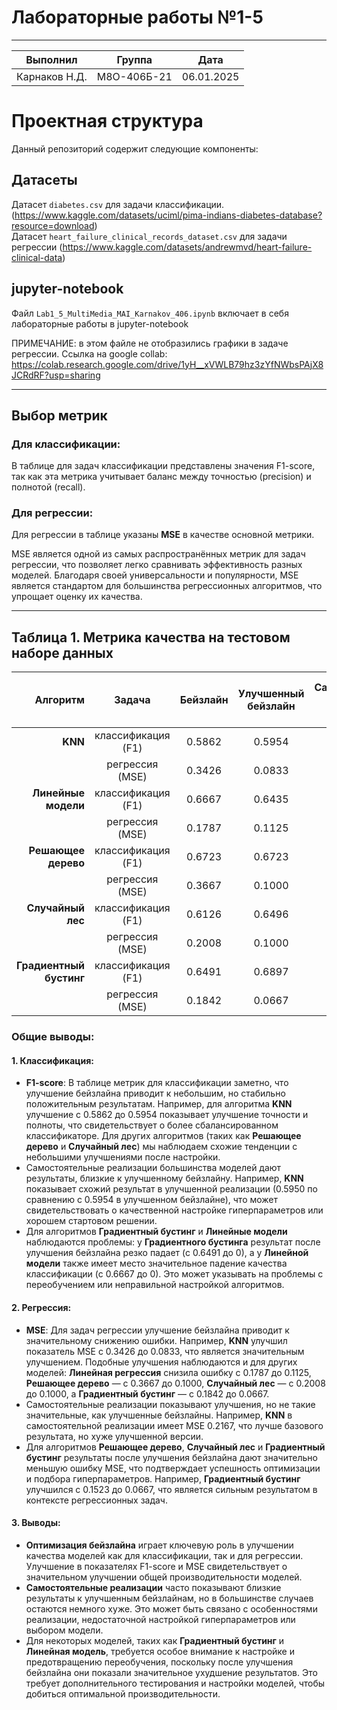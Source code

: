 # Лабораторные работы №1-5

------------------------------------------------
|  Выполнил    |    Группа       | Дата        |
|--------------|-----------------|-------------|
| Карнаков Н.Д.|    М8О-406Б-21  |   06.01.2025|

# Проектная структура

Данный репозиторий содержит следующие компоненты:

## Датасеты
Датасет `diabetes.csv` для задачи классификации. (https://www.kaggle.com/datasets/uciml/pima-indians-diabetes-database?resource=download)  
Датасет `heart_failure_clinical_records_dataset.csv` для задачи регрессии (https://www.kaggle.com/datasets/andrewmvd/heart-failure-clinical-data)  

## jupyter-notebook
Файл `Lab1_5_MultiMedia_MAI_Karnakov_406.ipynb` включает в себя лабораторные работы в jupyter-notebook

ПРИМЕЧАНИЕ: в этом файле не отобразились графики в задаче регрессии. Ссылка на google collab: https://colab.research.google.com/drive/1yH__xVWLB79hz3zYfNWbsPAjX8JCRdRF?usp=sharing

---

## Выбор метрик

### Для классификации:
В таблице для задач классификации представлены значения F1-score, так как эта метрика учитывает баланс между точностью (precision) и полнотой (recall).

### Для регрессии:
Для регрессии в таблице указаны **MSE** в качестве основной метрики.

MSE является одной из самых распространённых метрик для задач регрессии, что позволяет легко сравнивать эффективность разных моделей. Благодаря своей универсальности и популярности, MSE является стандартом для большинства регрессионных алгоритмов, что упрощает оценку их качества.

---

## Таблица 1. Метрика качества на тестовом наборе данных

| Алгоритм           | Задача           | Бейзлайн     | Улучшенный бейзлайн | Самостоятельная реализация алгоритма | Улучшенная Самостоятельная реализация алгоритма |
|---------------------:|:------------------:|:----------------:|:---------------------:|:---------------------------------------:|:---------------|
| **KNN**            | классификация (F1)   |      0.5862          |   0.5954                 |        0.5645               |     0.5950     |
|                     | регрессия     (MSE)   |          0.3426       |       0.0833              |           0.2167                            |      0.0833          |
| **Линейные модели** | классификация  (F1)   |        0.6667        |     0.6435               |          0.000                             |    0.6610      |
|                     | регрессия     (MSE)    |      0.1787          |         0.1125            |           0.1794                            |    0.1125    |
| **Решающее дерево** | классификация  (F1)   |         0.6723       |       0.6723             |         0.4601                              |   0.6500    |
|                     | регрессия    (MSE)     |       0.3667         |       0.1000              |           0.2379                            |     0.1689   |
| **Случайный лес**   | классификация   (F1)  |         0.6126        |        0.6496             |               0.6666                        |   0.6434     |
|                     | регрессия   (MSE)      |        0.2008        |         0.1000            |             0.1694                          |    0.1005       |
| **Градиентный бустинг** | классификация (F1) |     0.6491           |          0.6897            |           0.000                            |      0.000  |
|                     | регрессия   (MSE)      |        0.1842        |       0.0667              |           0.1523                            |      0.1043       |
### Общие выводы:

#### 1. Классификация:
- **F1-score**: В таблице метрик для классификации заметно, что улучшение бейзлайна приводит к небольшим, но стабильно положительным результатам. Например, для алгоритма **KNN** улучшение с 0.5862 до 0.5954 показывает улучшение точности и полноты, что свидетельствует о более сбалансированном классификаторе. Для других алгоритмов (таких как **Решающее дерево** и **Случайный лес**) мы наблюдаем схожие тенденции с небольшими улучшениями после настройки.
- Самостоятельные реализации большинства моделей дают результаты, близкие к улучшенному бейзлайну. Например, **KNN** показывает схожий результат в улучшенной реализации (0.5950 по сравнению с 0.5954 в улучшенном бейзлайне), что может свидетельствовать о качественной настройке гиперпараметров или хорошем стартовом решении.
- Для алгоритмов **Градиентный бустинг** и **Линейные модели** наблюдаются проблемы: у **Градиентного бустинга** результат после улучшения бейзлайна резко падает (с 0.6491 до 0), а у **Линейной модели** также имеет место значительное падение качества классификации (с 0.6667 до 0). Это может указывать на проблемы с переобучением или неправильной настройкой алгоритмов.

#### 2. Регрессия:
- **MSE**: Для задач регрессии улучшение бейзлайна приводит к значительному снижению ошибки. Например, **KNN** улучшил показатель MSE с 0.3426 до 0.0833, что является значительным улучшением. Подобные улучшения наблюдаются и для других моделей: **Линейная регрессия** снизила ошибку с 0.1787 до 0.1125, **Решающее дерево** — с 0.3667 до 0.1000, **Случайный лес** — с 0.2008 до 0.1000, а **Градиентный бустинг** — с 0.1842 до 0.0667.
- Самостоятельные реализации показывают улучшения, но не такие значительные, как улучшенные бейзлайны. Например, **KNN** в самостоятельной реализации имеет MSE 0.2167, что лучше базового результата, но хуже улучшенной версии.
- Для алгоритмов **Решающее дерево**, **Случайный лес** и **Градиентный бустинг** результаты после улучшения бейзлайна дают значительно меньшую ошибку MSE, что подтверждает успешность оптимизации и подбора гиперпараметров. Например, **Градиентный бустинг** улучшился с 0.1523 до 0.0667, что является сильным результатом в контексте регрессионных задач.

#### 3. Выводы:
- **Оптимизация бейзлайна** играет ключевую роль в улучшении качества моделей как для классификации, так и для регрессии. Улучшение в показателях F1-score и MSE свидетельствует о значительном улучшении общей производительности моделей.
- **Самостоятельные реализации** часто показывают близкие результаты к улучшенным бейзлайнам, но в большинстве случаев остаются немного хуже. Это может быть связано с особенностями реализации, недостаточной настройкой гиперпараметров или выбором модели.
- Для некоторых моделей, таких как **Градиентный бустинг** и **Линейная модель**, требуется особое внимание к настройке и предотвращению переобучения, поскольку после улучшения бейзлайна они показали значительное ухудшение результатов. Это требует дополнительного тестирования и настройки моделей, чтобы добиться оптимальной производительности.


